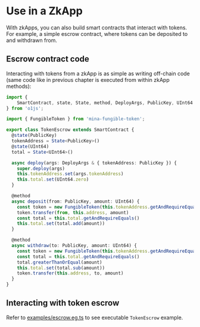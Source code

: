 # Use in a ZkApp

With zkApps, you can also build smart contracts that interact with tokens. For example, a simple
escrow contract, where tokens can be deposited to and withdrawn from.

## Escrow contract code

Interacting with tokens from a zkApp is as simple as writing off-chain code (same code like in
previous chapter is executed from within zkApp methods):

```ts
import {
    SmartContract, state, State, method, DeployArgs, PublicKey, UInt64
} from 'o1js';

import { FungibleToken } from 'mina-fungible-token';

export class TokenEscrow extends SmartContract {
  @state(PublicKey)
  tokenAddress = State<PublicKey>()
  @state(UInt64)
  total = State<UInt64>()

  async deploy(args: DeployArgs & { tokenAddress: PublicKey }) {
    super.deploy(args)
    this.tokenAddress.set(args.tokenAddress)
    this.total.set(UInt64.zero)
  }

  @method
  async deposit(from: PublicKey, amount: UInt64) {
    const token = new FungibleToken(this.tokenAddress.getAndRequireEquals())
    token.transfer(from, this.address, amount)
    const total = this.total.getAndRequireEquals()
    this.total.set(total.add(amount))
  }

  @method
  async withdraw(to: PublicKey, amount: UInt64) {
    const token = new FungibleToken(this.tokenAddress.getAndRequireEquals())
    const total = this.total.getAndRequireEquals()
    total.greaterThanOrEqual(amount)
    this.total.set(total.sub(amount))
    token.transfer(this.address, to, amount)
  }
}
```

## Interacting with token escrow

Refer to
[examples/escrow.eg.ts](https://github.com/MinaFoundation/mina-fungible-token/blob/main/examples/escrow.eg.ts)
to see executable `TokenEscrow` example.

